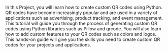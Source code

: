 In this Project, you will learn how to create custom QR codes using Python. QR codes have become increasingly popular and are used in a variety of applications such as advertising, product tracking, and event management. This tutorial will guide you through the process of generating custom QR codes using Python libraries such as Pillow and qrcode. You will also learn how to add custom features to your QR codes such as colors and logos. This hands-on guide will give you the skills you need to create custom QR codes for your projects and applications.
